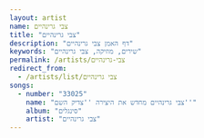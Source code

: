 ```yaml
---
layout: artist
name: צבי גרינהיים
title: "צבי גרינהיים"
description: "דף האמן צבי גרינהיים"
keywords: "שירים, מוזיקה, צבי גרינהיים"
permalink: /artists/צבי-גרינהיים
redirect_from:
  - /artists/list/צבי גרינהיים
songs:
  - number: "33025"
    name: "צבי גרינהיים מחדש את היצירה ''צדיק השם''"
    album: "סינגלים"
    artist: "צבי גרינהיים"
---
```

